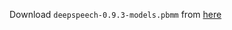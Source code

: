 Download `deepspeech-0.9.3-models.pbmm` from [here](https://github.com/mozilla/DeepSpeech/releases/download/v0.9.3/deepspeech-0.9.3-models.pbmm) 